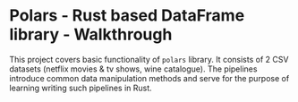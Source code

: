 # Polars - Rust based DataFrame library - Walkthrough

This project covers basic functionality of `polars` library. It consists of 2 CSV datasets
(netflix movies & tv shows, wine catalogue). The pipelines introduce common data manipulation 
methods and serve for the purpose of learning writing such pipelines in Rust. 






